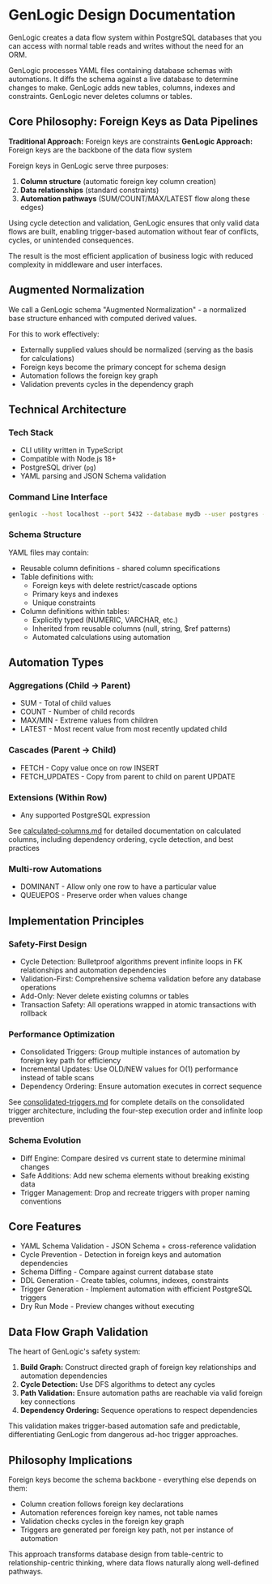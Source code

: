 # GenLogic Design Documentation

GenLogic creates a data flow system within PostgreSQL databases that you can access with normal table reads and writes without the need for an ORM.

GenLogic processes YAML files containing database schemas with automations. It diffs the schema against a live database to determine changes to make. GenLogic adds new tables, columns, indexes and constraints. GenLogic never deletes columns or tables.

## Core Philosophy: Foreign Keys as Data Pipelines

**Traditional Approach:** Foreign keys are constraints
**GenLogic Approach:** Foreign keys are the backbone of the data flow system

Foreign keys in GenLogic serve three purposes:
1. **Column structure** (automatic foreign key column creation)
2. **Data relationships** (standard constraints)
3. **Automation pathways** (SUM/COUNT/MAX/LATEST flow along these edges)

Using cycle detection and validation, GenLogic ensures that only valid data flows are built, enabling trigger-based automation without fear of conflicts, cycles, or unintended consequences.

The result is the most efficient application of business logic with reduced complexity in middleware and user interfaces.

## Augmented Normalization

We call a GenLogic schema "Augmented Normalization" - a normalized base structure enhanced with computed derived values.

For this to work effectively:
- Externally supplied values should be normalized (serving as the basis for calculations)
- Foreign keys become the primary concept for schema design
- Automation follows the foreign key graph
- Validation prevents cycles in the dependency graph

## Technical Architecture

### Tech Stack
- CLI utility written in TypeScript
- Compatible with Node.js 18+
- PostgreSQL driver (`pg`)
- YAML parsing and JSON Schema validation

### Command Line Interface
```bash
genlogic --host localhost --port 5432 --database mydb --user postgres --password secret --schema ./schema.yaml [--dry-run] [--test-mode]
```

### Schema Structure

YAML files may contain:
- Reusable column definitions - shared column specifications
- Table definitions with:
  - Foreign keys with delete restrict/cascade options
  - Primary keys and indexes
  - Unique constraints
- Column definitions within tables:
  - Explicitly typed (NUMERIC, VARCHAR, etc.)
  - Inherited from reusable columns (null, string, $ref patterns)
  - Automated calculations using automation

## Automation Types

### Aggregations (Child → Parent)
- SUM - Total of child values
- COUNT - Number of child records
- MAX/MIN - Extreme values from children
- LATEST - Most recent value from most recently updated child

### Cascades (Parent → Child)
- FETCH - Copy value once on row INSERT
- FETCH_UPDATES - Copy from parent to child on parent UPDATE

### Extensions (Within Row)
- Any supported PostgreSQL expression

See [calculated-columns.md](../guides/calculated-columns.md) for detailed documentation on calculated columns, including dependency ordering, cycle detection, and best practices

### Multi-row Automations
- DOMINANT - Allow only one row to have a particular value
- QUEUEPOS - Preserve order when values change

## Implementation Principles

### Safety-First Design
- Cycle Detection: Bulletproof algorithms prevent infinite loops in FK relationships and automation dependencies
- Validation-First: Comprehensive schema validation before any database operations
- Add-Only: Never delete existing columns or tables
- Transaction Safety: All operations wrapped in atomic transactions with rollback

### Performance Optimization
- Consolidated Triggers: Group multiple instances of automation by foreign key path for efficiency
- Incremental Updates: Use OLD/NEW values for O(1) performance instead of table scans
- Dependency Ordering: Ensure automation executes in correct sequence

See [consolidated-triggers.md](consolidated-triggers.md) for complete details on the consolidated trigger architecture, including the four-step execution order and infinite loop prevention

### Schema Evolution
- Diff Engine: Compare desired vs current state to determine minimal changes
- Safe Additions: Add new schema elements without breaking existing data
- Trigger Management: Drop and recreate triggers with proper naming conventions

## Core Features

- YAML Schema Validation - JSON Schema + cross-reference validation
- Cycle Prevention - Detection in foreign keys and automation dependencies
- Schema Diffing - Compare against current database state
- DDL Generation - Create tables, columns, indexes, constraints
- Trigger Generation - Implement automation with efficient PostgreSQL triggers
- Dry Run Mode - Preview changes without executing

## Data Flow Graph Validation

The heart of GenLogic's safety system:

1. **Build Graph:** Construct directed graph of foreign key relationships and automation dependencies
2. **Cycle Detection:** Use DFS algorithms to detect any cycles
3. **Path Validation:** Ensure automation paths are reachable via valid foreign key connections
4. **Dependency Ordering:** Sequence operations to respect dependencies

This validation makes trigger-based automation safe and predictable, differentiating GenLogic from dangerous ad-hoc trigger approaches.

## Philosophy Implications

Foreign keys become the schema backbone - everything else depends on them:
- Column creation follows foreign key declarations
- Automation references foreign key names, not table names
- Validation checks cycles in the foreign key graph
- Triggers are generated per foreign key path, not per instance of automation

This approach transforms database design from table-centric to relationship-centric thinking, where data flows naturally along well-defined pathways.